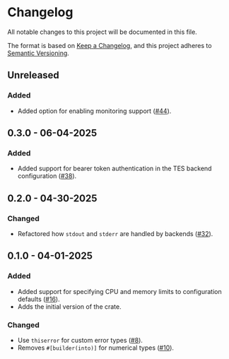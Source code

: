 # Changelog

All notable changes to this project will be documented in this file.

The format is based on [Keep a Changelog](https://keepachangelog.com/en/1.1.0/),
and this project adheres to [Semantic
Versioning](https://semver.org/spec/v2.0.0.html).

## Unreleased

### Added

* Added option for enabling monitoring support ([#44](https://github.com/stjude-rust-labs/crankshaft/pull/44)).

## 0.3.0 - 06-04-2025

### Added

* Added support for bearer token authentication in the TES backend
  configuration ([#38](https://github.com/stjude-rust-labs/crankshaft/pull/38)).

## 0.2.0 - 04-30-2025

### Changed

* Refactored how `stdout` and `stderr` are handled by backends
  ([#32](https://github.com/stjude-rust-labs/crankshaft/pull/31)).

## 0.1.0 - 04-01-2025

### Added

* Added support for specifying CPU and memory limits to configuration defaults
  ([#16](https://github.com/stjude-rust-labs/crankshaft/pull/16)).
* Adds the initial version of the crate.

### Changed

* Use `thiserror` for custom error types
  ([#8](https://github.com/stjude-rust-labs/crankshaft/pull/8)).
* Removes `#[builder(into)]` for numerical types
  ([#10](https://github.com/stjude-rust-labs/crankshaft/pull/10)).
